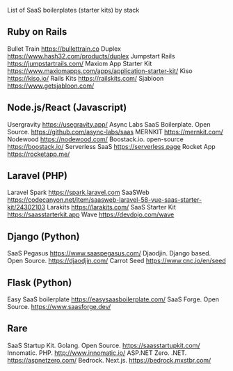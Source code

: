 List of SaaS boilerplates (starter kits) by stack


## Ruby on Rails

Bullet Train https://bullettrain.co
Duplex https://www.hash32.com/products/duplex
Jumpstart Rails https://jumpstartrails.com/
Maxiom App Starter Kit https://www.maxiomapps.com/apps/application-starter-kit/
Kiso https://kiso.io/
Rails Kits https://railskits.com/
Sjabloon https://www.getsjabloon.com/


## Node.js/React (Javascript)

Usergravity https://usegravity.app/
Async Labs SaaS Boilerplate. Open Source. https://github.com/async-labs/saas
MERNKIT https://mernkit.com/
Nodewood https://nodewood.com/
Boostack.io. open-source https://boostack.io/
Serverless SaaS https://serverless.page
Rocket App https://rocketapp.me/


## Laravel (PHP)

Laravel Spark https://spark.laravel.com
SaaSWeb https://codecanyon.net/item/saasweb-laravel-58-vue-saas-starter-kit/24302103
Larakits https://larakits.com/
SaaS Starter Kit https://saasstarterkit.app
Wave https://devdojo.com/wave


## Django (Python)

SaaS Pegasus https://www.saaspegasus.com/
Djaodjin. Django based. Open Source. https://djaodjin.com/
Carrot Seed https://www.cnc.io/en/seed


## Flask (Python)

Easy SaaS boilerplate https://easysaasboilerplate.com/
SaaS Forge. Open Source. https://www.saasforge.dev/


## Rare

SaaS Startup Kit. Golang. Open Source. https://saasstartupkit.com/
Innomatic. PHP. http://www.innomatic.io/
ASP.NET Zero. .NET. https://aspnetzero.com/
Bedrock. Next.js. https://bedrock.mxstbr.com/
